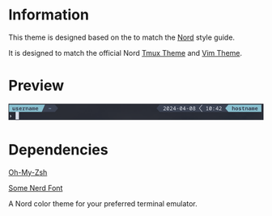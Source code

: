 # Information
This theme is designed based on the to match the [Nord](https://www.nordtheme.com/) style guide.

It is designed to match the official Nord [Tmux Theme](https://github.com/nordtheme/tmux) and [Vim Theme](https://github.com/nordtheme/vim).

# Preview
![Theme Preview](theme-preview.png)

# Dependencies
[Oh-My-Zsh](https://github.com/ohmyzsh/ohmyzsh)

[Some Nerd Font](https://github.com/ryanoasis/nerd-fonts)

A Nord color theme for your preferred terminal emulator.
